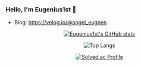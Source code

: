 ### Hello, I'm Eugenius1st 👋

<!--
**Eugenius1st/Eugenius1st** is a ✨ _special_ ✨ repository because its `README.md` (this file) appears on your GitHub profile.

Here are some ideas to get you started:

- 🔭 I’m currently working on ...
- 🌱 I’m currently learning ...
- 👯 I’m looking to collaborate on ...
- 🤔 I’m looking for help with ...
- 💬 Ask me about ...
- 📫 How to reach me: ...
- 😄 Pronouns: ...
- ⚡ Fun fact: ...
-->

- Blog: https://velog.io/@angel_eugnen

<div align="center">

[![Eugenius1st's GitHub stats](https://github-readme-stats.vercel.app/api?username=Eugenius1st&show_icons=true&theme=synthwave)](https://github.com/Eugenius1st/github-readme-stats)


![Top Langs](https://github-readme-stats.vercel.app/api/top-langs/?username=Eugenius1st&layout=compact&theme=synthwave)



[![Solved.ac Profile](http://mazassumnida.wtf/api/v2/generate_badge?boj=eugenius1st)](https://solved.ac/eugenius1st)

</div>
